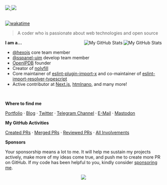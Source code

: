 <a href="https://skk.moe#gh-light-mode-only">
  <img src="https://cdn.skk.moe/img/profile-info/light.png?#gh-light-mode-only">
</a>
<a href="https://skk.moe#gh-dark-mode-only">
  <img src="https://cdn.skk.moe/img/profile-info/dark.png?#gh-dark-mode-only">
</a>

<br>
<br>

[![wakatime](https://wakatime.com/badge/user/5d907773-4bad-4681-802b-c2bec4583297.svg?style=flat-square)](https://wakatime.com/@5d907773-4bad-4681-802b-c2bec4583297)

> A coder who is passionate about web technologies and open source

<a href="https://github.com/sukkaw#gh-light-mode-only">
  <img src="https://github-profile-cards.cdn.skk.moe/light.svg#gh-light-mode-only" align="right" alt="My GitHub Stats" />
</a>

<a href="https://github.com/sukkaw#gh-dark-mode-only">
  <img src="https://github-profile-cards.cdn.skk.moe/dark.svg#gh-dark-mode-only" align="right" alt="My GitHub Stats" />
</a>

**I am a...**

- [@hexojs](https://github.com/hexojs) core team member
- [@sspanel-uim](https://github.com/sspanel-uim) develop team member
- [OpenIPDB](https://github.com/OpenIPDB) founder
- Creator of [nolyfill](https://github.com/sukkaw/nolyfill)
- Core maintainer of [eslint-plugin-import-x](https://github.com/un-ts/eslint-plugin-import-x) and co-maintainer of [eslint-import-resolver-typescript](https://github.com/import-js/eslint-import-resolver-typescript)
- Active contributor at [Next.js](https://github.com/vercel/next.js), [htmlnano](https://github.com/posthtml/htmlnano), and many more!

<br>

**Where to find me**

[Portfolio](https://skk.moe) ·
[Blog](https://blog.skk.moe) ·
[Twitter](https://twitter.com/isukkaw) ·
[Telegram Channel](https://t.me/s/sukkachannel) ·
[E-Mail](mailto:github_at_skk_dot_moe) ·
<a rel="nofollow me" href="https://acg.mn/@sukka">Mastodon</a>

**My GitHub Activities**

[Created PRs](https://github.com/pulls?q=is%3Apr+author%3Asukkaw+-user%3Asukkaw) ·
[Merged PRs](https://github.com/pulls?q=is%3Apr+author%3Asukkaw+is%3Amerged+) ·
[Reviewed PRs](https://github.com/pulls?q=is%3Apr+reviewed-by%3Asukkaw+-user%3Asukkaw) ·
[All Involvements](https://github.com/pulls?q=involves%3Asukkaw+-user%3Asukkaw)

**Sponsors**

Your sponsorship means a lot to me. It will help me sustain my projects actively, make more of my ideas come true, and push me to create more PR on GitHub. If my code has been helpful to you, kindly consider [sponsoring me](https://github.com/sponsors/SukkaW).

<p align="center">
  <a href="https://github.com/sponsors/SukkaW/">
    <img src="https://sponsor.cdn.skk.moe/sponsors.svg"/>
  </a>
</p>

